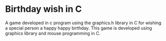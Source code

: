 # Birthday wish in C

A game developed in c program using the graphics.h library in C for wishing a special person a happy happy birthday. This game is developed using graphics library and mouse programming in C.
